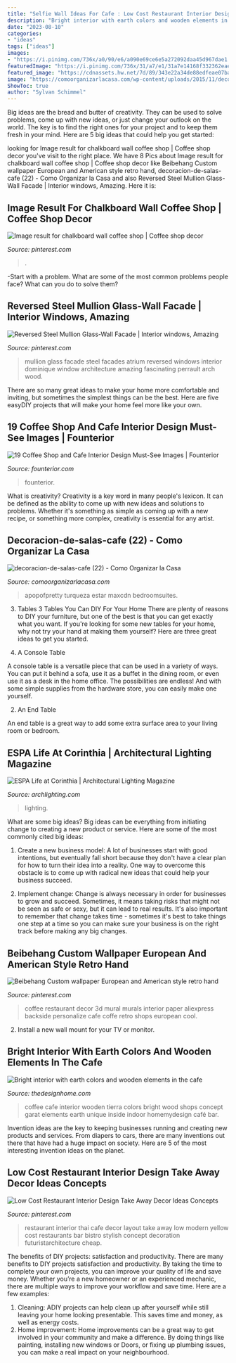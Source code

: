 ```yaml
---
title: "Selfie Wall Ideas For Cafe : Low Cost Restaurant Interior Design Take Away Decor Ideas Concepts"
description: "Bright interior with earth colors and wooden elements in the cafe"
date: "2023-08-10"
categories:
- "ideas"
tags: ["ideas"]
images:
- "https://i.pinimg.com/736x/a0/90/e6/a090e69ce6e5a272092daa45d967dae1.jpg"
featuredImage: "https://i.pinimg.com/736x/31/a7/e1/31a7e14168f332362eaed281d93aa2e8.jpg"
featured_image: "https://cdnassets.hw.net/7d/89/343e22a34de88edfeae07ba3c82b/1144080946-espalifeatcorinthia-1-tcm47-1494053.jpg"
image: "https://comoorganizarlacasa.com/wp-content/uploads/2015/11/decoracion-de-salas-cafe-22.jpg"
ShowToc: true
author: "Sylvan Schimmel"
---
```



Big ideas are the bread and butter of creativity. They can be used to solve problems, come up with new ideas, or just change your outlook on the world. The key is to find the right ones for your project and to keep them fresh in your mind. Here are 5 big ideas that could help you get started: 

	

		
looking for Image result for chalkboard wall coffee shop | Coffee shop decor you've visit to the right place. We have 8 Pics about Image result for chalkboard wall coffee shop | Coffee shop decor like Beibehang Custom wallpaper European and American style retro hand, decoracion-de-salas-cafe (22) - Como Organizar la Casa and also Reversed Steel Mullion Glass-Wall Facade | Interior windows, Amazing. Here it is:
		
    
## Image Result For Chalkboard Wall Coffee Shop | Coffee Shop Decor

<img loading=lazy src="https://i.pinimg.com/736x/12/a0/e9/12a0e9bfca15843dbfd2434621698eee.jpg" onerror="this.onerror=null;this.src='https://tse2.mm.bing.net/th?id=OIP.gqvUfBb1v1c11KrNxcpQggHaLH&amp;pid=15.1';" alt="Image result for chalkboard wall coffee shop | Coffee shop decor">

_Source: pinterest.com_

>. 

	

-Start with a problem. What are some of the most common problems people face? What can you do to solve them? 

    
## Reversed Steel Mullion Glass-Wall Facade | Interior Windows, Amazing

<img loading=lazy src="https://i.pinimg.com/736x/82/82/bd/8282bd81bc9050671bc6147216da7020--atrium-ideas-perrault.jpg" onerror="this.onerror=null;this.src='https://tse3.mm.bing.net/th?id=OIP.nnyVxOiAEoxnONWeI2r7bwHaF-&amp;pid=15.1';" alt="Reversed Steel Mullion Glass-Wall Facade | Interior windows, Amazing">

_Source: pinterest.com_

>mullion glass facade steel facades atrium reversed windows interior dominique window architecture amazing fascinating perrault arch wood. 

	

There are so many great ideas to make your home more comfortable and inviting, but sometimes the simplest things can be the best. Here are five easyDIY projects that will make your home feel more like your own.

    
## 19 Coffee Shop And Cafe Interior Design Must-See Images | Founterior

<img loading=lazy src="http://founterior.com/wp-content/uploads/2014/07/Cafe-with-brick-wall-and-industrial-light-bulbs-as-pendants.jpg" onerror="this.onerror=null;this.src='https://tse4.mm.bing.net/th?id=OIP.dAfwI-j3U9k2r9o0xk_v8wHaKr&amp;pid=15.1';" alt="19 Coffee Shop and Cafe Interior Design Must-See Images | Founterior">

_Source: founterior.com_

>founterior. 

	

What is creativity?
Creativity is a key word in many people's lexicon. It can be defined as the ability to come up with new ideas and solutions to problems. Whether it's something as simple as coming up with a new recipe, or something more complex, creativity is essential for any artist.

    
## Decoracion-de-salas-cafe (22) - Como Organizar La Casa

<img loading=lazy src="https://comoorganizarlacasa.com/wp-content/uploads/2015/11/decoracion-de-salas-cafe-22.jpg" onerror="this.onerror=null;this.src='https://tse4.mm.bing.net/th?id=OIP.3klnwiQV2M06ej5rMsA5jgHaLJ&amp;pid=15.1';" alt="decoracion-de-salas-cafe (22) - Como Organizar la Casa">

_Source: comoorganizarlacasa.com_

>apopofpretty turqueza estar maxcdn bedroomsuites. 

	

3. Tables
3 Tables You Can DIY For Your Home
There are plenty of reasons to DIY your furniture, but one of the best is that you can get exactly what you want. If you're looking for some new tables for your home, why not try your hand at making them yourself? Here are three great ideas to get you started.

1. A Console Table

A console table is a versatile piece that can be used in a variety of ways. You can put it behind a sofa, use it as a buffet in the dining room, or even use it as a desk in the home office. The possibilities are endless! And with some simple supplies from the hardware store, you can easily make one yourself.

2. An End Table

An end table is a great way to add some extra surface area to your living room or bedroom.

    
## ESPA Life At Corinthia | Architectural Lighting Magazine

<img loading=lazy src="https://cdnassets.hw.net/7d/89/343e22a34de88edfeae07ba3c82b/1144080946-espalifeatcorinthia-1-tcm47-1494053.jpg" onerror="this.onerror=null;this.src='https://tse1.mm.bing.net/th?id=OIP.4fjEqMzc2-wTv8agpbEcwQHaLH&amp;pid=15.1';" alt="ESPA Life at Corinthia | Architectural Lighting Magazine">

_Source: archlighting.com_

>lighting. 

	

What are some big ideas?
Big ideas can be everything from initiating change to creating a new product or service. Here are some of the most commonly cited big ideas:
1. Create a new business model: A lot of businesses start with good intentions, but eventually fall short because they don't have a clear plan for how to turn their idea into a reality. One way to overcome this obstacle is to come up with radical new ideas that could help your business succeed.

2. Implement change: Change is always necessary in order for businesses to grow and succeed. Sometimes, it means taking risks that might not be seen as safe or sexy, but it can lead to real results. It's also important to remember that change takes time - sometimes it's best to take things one step at a time so you can make sure your business is on the right track before making any big changes.


    
## Beibehang Custom Wallpaper European And American Style Retro Hand

<img loading=lazy src="https://i.pinimg.com/736x/a0/90/e6/a090e69ce6e5a272092daa45d967dae1.jpg" onerror="this.onerror=null;this.src='https://tse2.mm.bing.net/th?id=OIP.ZuZ9SAxcgUzL314Z-gftZAHaHH&amp;pid=15.1';" alt="Beibehang Custom wallpaper European and American style retro hand">

_Source: pinterest.com_

>coffee restaurant decor 3d mural murals interior paper aliexpress backside personalize cafe coffe retro shops european cool. 

	

2. Install a new wall mount for your TV or monitor.

    
## Bright Interior With Earth Colors And Wooden Elements In The Cafe

<img loading=lazy src="http://thedesignhome.com/wp-content/uploads/2016/06/Bright-interior-with-earth-colors-and-wooden-elements-in-the-cafe-Tierra-Garat3.jpg" onerror="this.onerror=null;this.src='https://tse4.mm.bing.net/th?id=OIP.W95d1-xcew-pi3G4J0D_wQHaJS&amp;pid=15.1';" alt="Bright interior with earth colors and wooden elements in the cafe">

_Source: thedesignhome.com_

>coffee cafe interior wooden tierra colors bright wood shops concept garat elements earth unique inside indoor homemydesign café bar. 

	

Invention ideas are the key to keeping businesses running and creating new products and services. From diapers to cars, there are many inventions out there that have had a huge impact on society. Here are 5 of the most interesting invention ideas on the planet.

    
## Low Cost Restaurant Interior Design Take Away Decor Ideas Concepts

<img loading=lazy src="https://i.pinimg.com/736x/31/a7/e1/31a7e14168f332362eaed281d93aa2e8.jpg" onerror="this.onerror=null;this.src='https://tse4.mm.bing.net/th?id=OIP.9fy7KEyaPzKD0RpHQB2X7wHaLB&amp;pid=15.1';" alt="Low Cost Restaurant Interior Design Take Away Decor Ideas Concepts">

_Source: pinterest.com_

>restaurant interior thai cafe decor layout take away low modern yellow cost restaurants bar bistro stylish concept decoration futuristarchitecture cheap. 

	

The benefits of DIY projects: satisfaction and productivity.
There are many benefits to DIY projects satisfaction and productivity. By taking the time to complete your own projects, you can improve your quality of life and save money. Whether you’re a new homeowner or an experienced mechanic, there are multiple ways to improve your workflow and save time. Here are a few examples: 
1. Cleaning: ADIY projects can help clean up after yourself while still leaving your home looking presentable. This saves time and money, as well as energy costs. 
2. Home improvement: Home improvements can be a great way to get involved in your community and make a difference. By doing things like painting, installing new windows or Doors, or fixing up plumbing issues, you can make a real impact on your neighbourhood. 

